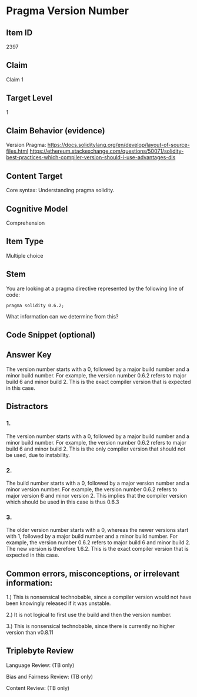 # Pragma Version Number

## Item ID
2397

## Claim
Claim 1

## Target Level
1

## Claim Behavior (evidence)
Version Pragma: 
https://docs.soliditylang.org/en/develop/layout-of-source-files.html 
https://ethereum.stackexchange.com/questions/50071/solidity-best-practices-which-compiler-version-should-i-use-advantages-dis

## Content Target
Core syntax: Understanding pragma solidity.

## Cognitive Model
Comprehension

## Item Type
Multiple choice

## Stem
You are looking at a pragma directive represented by the following line of code:

```
pragma solidity 0.6.2;
``` 

What information can we determine from this?

## Code Snippet (optional)
## Answer Key
The version number starts with a 0, followed by a major build number and a minor build number. For example, the version number 0.6.2 refers to major build 6 and minor build 2. This is the exact compiler version that is expected in this case.

## Distractors
### 1.
The version number starts with a 0, followed by a major build number and a minor build number. For example, the version number 0.6.2 refers to major build 6 and minor build 2. This is the only compiler version that should not be used, due to instability.

### 2.
The build number starts with a 0, followed by a major version number and a minor version number. For example, the version number 0.6.2 refers to major version 6 and minor version 2. This implies that the compiler version which should be used in this case is thus 0.6.3

### 3.
The older version number starts with a 0, whereas the newer versions start with 1, followed by a major build number and a minor build number. For example, the version number 0.6.2 refers to major build 6 and minor build 2. The new version is therefore 1.6.2. This is the exact compiler version that is expected in this case.

## Common errors, misconceptions, or irrelevant information:
1.) This is nonsensical technobable, since a compiler version would not have been knowingly released if it was unstable.

2.) It is not logical to first use the build and then the version number.

3.) This is nonsensical technobable, since there is currently no higher version than v0.8.11

## Triplebyte Review

Language Review: (TB only)

Bias and Fairness Review: (TB only)

Content Review: (TB only)
